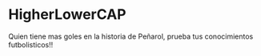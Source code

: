 # HigherLowerCAP
Quien tiene mas goles en la historia de Peñarol, prueba tus conocimientos futbolisticos!!
